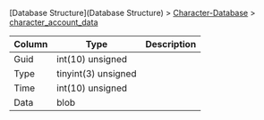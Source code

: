 [Database Structure](Database Structure) > [Character-Database](Character-Database) > [character_account_data](character_account_data)

Column | Type | Description
--- | --- | ---
Guid | int(10) unsigned | 
Type | tinyint(3) unsigned | 
Time | int(10) unsigned | 
Data | blob | 

